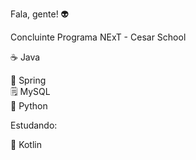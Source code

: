 Fala, gente! 👽

Concluinte Programa NExT - Cesar School<div>
  
☕️ Java <div>
🍃 Spring <div>
🗒 MySQL <div>
🐍 Python <div>
  
Estudando: <div> 
📱 Kotlin

  

  
  
  

  

<!--
**tulioalbu/tulioalbu** is a ✨ _special_ ✨ repository because its `README.md` (this file) appears on your GitHub profile.

Here are some ideas to get you started:

- 🔭 I’m currently working on ...
- 🌱 I’m currently learning ...
- 👯 I’m looking to collaborate on ...
- 🤔 I’m looking for help with ...
- 💬 Ask me about ...
- 📫 How to reach me: ...
- 😄 Pronouns: ...
- ⚡ Fun fact: ...
-->
